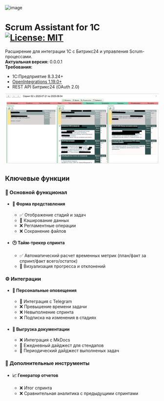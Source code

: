 <img width="1000" height="164" alt="image" src="https://github.com/user-attachments/assets/753855e6-019c-40ff-8860-1b0b8f5e5047" />

# Scrum Assistant for 1C [![License: MIT](https://img.shields.io/badge/License-MIT-yellow.svg)](https://opensource.org/licenses/MIT)

Расширение для интеграции 1С с Битрикс24 и управления Scrum-процессами.  
**Актуальная версия:** 0.0.0.1  
**Требования:** 
- 1С:Предприятие 8.3.24+
- [OpenIntegrations 1.19.0+](https://github.com/open-integrations)
- REST API Битрикс24 (OAuth 2.0)

![ScreenShot](/screenshots/screen1.png)

## Ключевые функции

### 🌟 Основной функционал
- #### 🤖 **Форма представления**
    - ✅ Отображение стадий и задач
    - 🚧 Кэширование данных
    - ❌ Регламентные операции
    - ❌ Сохранение файлов 

- #### 🕒 **Тайм-трекер спринта** 
    - ✅ Автоматический расчет временных метрик (план/факт за спринт/факт всего/остаток)
    - 🚧 Визуализация прогресса и отклонений

### ⚙️ Интеграции
- ####  🔔 **Персональные оповещения**
    - 🚧 Интеграция с Telegram
    - ❌ Превышение времени задачи
    - ❌ Невыполнение спринта
    - ❌ Подписка на изменения в стадиях

- #### 📁 **Выгрузка документации**
    - ❌ Интеграция с MkDocs
    - 🚧 Ежедневный дайджест для стендапов
    - 🚧 Периодический дайджест выполненых задач
        

### 🚀 Дополнительные инструменты
- #### 📈 **Генератор отчетов**
    - ❌ Итог спринта
    - ❌ Сравнительная аналитика с предыдущими спринтами
    
